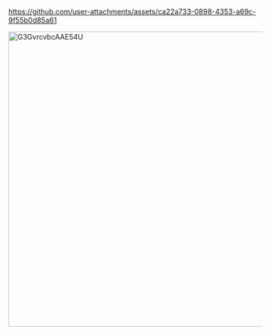


https://github.com/user-attachments/assets/ca22a733-0898-4353-a69c-9f55b0d85a61


<img width="726" height="585" alt="G3GvrcvbcAAE54U" src="https://github.com/user-attachments/assets/93f5e3a0-da0a-4557-8eb4-0f2399914608" />

